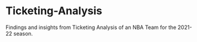 # Ticketing-Analysis

Findings and insights from Ticketing Analysis of an NBA Team for the 2021-22 season. 
